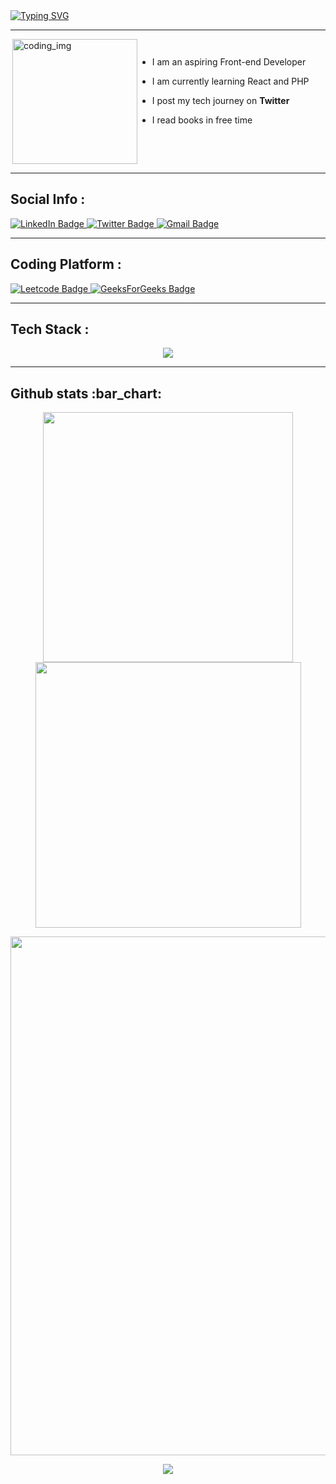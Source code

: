 
<div>
  <a href="https://git.io/typing-svg"><img src="https://readme-typing-svg.demolab.com?font=Fira+Code&weight=6000&size=28&duration=5304&pause=1000&color36BCF7FF&background=FFD22800&center=true&vCenter=true&width=850&lines=Hello,+I'm+Ajay+Rawat,+Welcome+to+My+Profile!+;I+am+a+Front-end+Developer+;Always+learning+new+things" alt="Typing SVG" /></a>
<br />
  
---

<div style="display:flex">
  <img align="right" alt="coding_img" width="200" src="https://media.giphy.com/media/du3J3cXyzhj75IOgvA/giphy.gif">

- I am an aspiring Front-end Developer

- I am currently learning  React and PHP 

- I post my tech journey on **Twitter**

- I read books in free time

</div>

---

<h2>Social Info :</h2>

<div id="badges">
    <a href="https://www.linkedin.com/in/theajayrawat/">
    <img src="https://img.shields.io/badge/LinkedIn-blue?style=for-the-badge&logo=linkedin&logoColor=white" alt="LinkedIn Badge"/>
    </a>
    <a href="https://twitter.com/theajayrawat">
    <img src="https://img.shields.io/badge/Twitter-blue?style=for-the-badge&logo=Twitter&logoColor=white" alt="Twitter Badge"/>
    </a>
    <a href="https://mail.google.com/mail/u/0/?fs=1&tf=cm&to=theajayrawat@gmail.com">
    <img src="https://img.shields.io/badge/Gmail-D14836?style=for-the-badge&logo=gmail&logoColor=white" alt="Gmail Badge"/>
    </a>
</div>

---

<h2>Coding Platform :</h2>

<div id="badges">
    <a href="https://leetcode.com/theajayrawat/">
    <img src="https://img.shields.io/badge/-LeetCode-FFA116?style=for-the-badge&logo=LeetCode&logoColor=black" alt="Leetcode Badge"/>
    </a>
    <a href="https://auth.geeksforgeeks.org/user/theajayrawat">
    <img src="https://img.shields.io/badge/GeeksForGeeks-darkgreen?style=for-the-badge&logo=GeeksForGeeks&logoColor=white" alt="GeeksForGeeks Badge"/>
    </a>
</div>

---


<h2>Tech Stack :</h2>

<p align="center"> 
  <img src="https://skillicons.dev/icons?i=js,react,php,cpp,mongodb,mysql,tailwind&perline=8">
</p>


---

<h2>Github stats :bar_chart:</h2>

<p align="center">
  <img width="400" src="https://github-readme-stats.vercel.app/api?username=theajayrawat&count_private=true&show_icons=true&theme=react" />  <img width="425" src="https://streak-stats.demolab.com/?user=theajayrawat&theme=react" />
</p>

<p align="center">
  <img width="830" src="https://github-readme-activity-graph.vercel.app/graph?username=theajayrawat&bg_color=21232a&color=a8eeff&line=61dafb&point=f0fcff&area=true&hide_border=false" />
<a href="https://github.com/theajayrawat/github-stats">
</p>


<p align="center">
  <img src="https://capsule-render.vercel.app/api?type=waving&color=gradient&height=65&section=footer"/>
</p>
